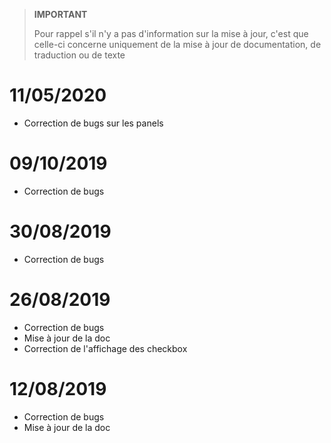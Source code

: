 >**IMPORTANT**
>
>Pour rappel s'il n'y a pas d'information sur la mise à jour, c'est que celle-ci concerne uniquement de la mise à jour de documentation, de traduction ou de texte

# 11/05/2020

- Correction de bugs sur les panels

# 09/10/2019

- Correction de bugs

# 30/08/2019

- Correction de bugs

# 26/08/2019

- Correction de bugs
- Mise à jour de la doc
- Correction de l'affichage des checkbox

# 12/08/2019

- Correction de bugs
- Mise à jour de la doc
